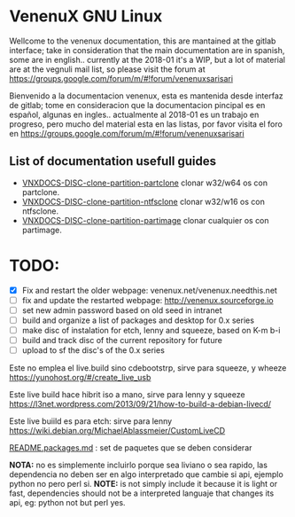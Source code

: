 VenenuX GNU Linux
=================

Wellcome to the venenux documentation, this are mantained at the gitlab interface; 
take in consideration that the main documentation are in spanish, some are in english..
currently at the 2018-01 it's a WIP, but a lot of material are at the vegnuli mail list, 
so please visit the forum at https://groups.google.com/forum/m/#!forum/venenuxsarisari

Bienvenido a la documentacion venenux, esta es mantenida desde interfaz de gitlab;
tome en consideracion que la documentacion pincipal es en español, algunas en ingles..
actualmente al 2018-01 es un trabajo en progreso, pero mucho del material esta en las listas, 
por favor visita el foro en https://groups.google.com/forum/m/#!forum/venenuxsarisari

## List of documentation usefull guides

* [VNXDOCS-DISC-clone-partition-partclone](VNXDOCS-DISC-clone-partition-partclone.md) clonar w32/w64 os con partclone.
* [VNXDOCS-DISC-clone-partition-ntfsclone](VNXDOCS-DISC-clone-partition-ntfsclone.md) clonar w32/w16 os con ntfsclone.
* [VNXDOCS-DISC-clone-partition-partimage](VNXDOCS-DISC-clone-partition-partimage.md) clonar cualquier os con partimage.

# TODO:

- [X] Fix and restart the older webpage: venenux.net/venenux.needthis.net
- [ ] fix and update the restarted webpage: http://venenux.sourceforge.io
- [ ] set new admin password based on old seed in intranet
- [ ] build and organize a list of packages and desktop for 0.x series
- [ ] make disc of instalation for etch, lenny and squeeze, based on K-m b-i
- [ ] build and track disc of the current repository for future
- [ ] upload to sf the disc's of the 0.x series

Este no emplea el live.build sino cdebootstrp, sirve para squeeze, y wheeze
https://yunohost.org/#/create_live_usb

Este live build hace hibrit iso a mano, sirve para lenny y squeeze
https://l3net.wordpress.com/2013/09/21/how-to-build-a-debian-livecd/

Este live buiild es para etch: sirve para lenny 
https://wiki.debian.org/MichaelAblassmeier/CustomLiveCD



[README.packages.md](README.packages.md) : set de paquetes que se deben considerar

**NOTA:** no es simplemente incluirlo porque sea liviano o sea rapido, las dependencia no deben ser en algo interpretado que cambie si api, ejemplo python no pero perl si.
**NOTE:** is not simply include it because it is light or fast, dependencies should not be a interpreted languaje that changes its api, eg: python not but perl yes.
